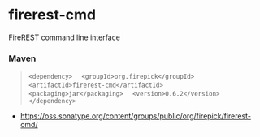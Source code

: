 firerest-cmd
===============

FireREST command line interface

### Maven
>`<dependency>`
>`  <groupId>org.firepick</groupId>`
>`  <artifactId>firerest-cmd</artifactId>`
>`  <packaging>jar</packaging>`
>`  <version>0.6.2</version>`
>`</dependency>`

* https://oss.sonatype.org/content/groups/public/org/firepick/firerest-cmd/
